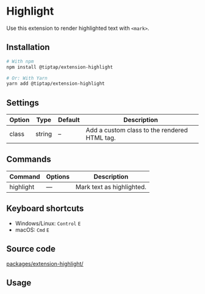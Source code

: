 # Highlight
Use this extension to render highlighted text with `<mark>`.

## Installation
```bash
# With npm
npm install @tiptap/extension-highlight

# Or: With Yarn
yarn add @tiptap/extension-highlight
```

## Settings
| Option | Type   | Default | Description                                  |
| ------ | ------ | ------- | -------------------------------------------- |
| class  | string | –       | Add a custom class to the rendered HTML tag. |

## Commands
| Command   | Options | Description               |
| --------- | ------- | ------------------------- |
| highlight | —       | Mark text as highlighted. |

## Keyboard shortcuts
* Windows/Linux: `Control`&nbsp;`E`
* macOS: `Cmd`&nbsp;`E`

## Source code
[packages/extension-highlight/](https://github.com/ueberdosis/tiptap-next/blob/main/packages/extension-highlight/)

## Usage
<demo name="Extensions/Highlight" highlight="3-5,17,36" />
